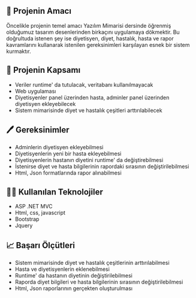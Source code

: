 

## 🤝 Projenin Amacı


Öncelikle projenin temel amacı Yazılım Mimarisi dersinde öğrenmiş olduğumuz tasarım desenlerinden birkaçını uygulamaya dökmektir. Bu doğrultuda istenen şey ise diyetisyen, diyet, hastalık, hasta ve rapor kavramlarını kullanarak istenilen gereksinimleri karşılayan esnek bir sistem kurmaktır.


## 🤝 Projenin Kapsamı


- Veriler runtime' da tutulacak, veritabanı kullanılmayacak
- Web uygulaması
- Diyetisyenler panel üzerinden hasta, adminler panel üzerinden diyetisyen ekleyebilecek
- Sistem mimarisinde diyet ve hastalık çeşitleri arttırılabilecek



## 🖊️ Gereksinimler


- Adminlerin diyetisyen ekleyebilmesi
- Diyetisyenlerin yeni bir hasta ekleyebilmesi
- Diyetisyenlerin hastanın diyetini runtime' da değiştirebilmesi
- İstenirse diyet ve hasta bilgilerinin rapordaki sırasının değiştirilebilmesi
- Html, Json formatlarında rapor alınabilmesi



## 🐱‍💻 Kullanılan Teknolojiler


- ASP .NET MVC
- Html, css, javascript
- Bootstrap
- Jquery



## 📈 Başarı Ölçütleri


- Sistem mimarisinde diyet ve hastalık çeşitlerinin arttırılabilmesi
- Hasta ve diyetisyenlerin eklenebilmesi
- Runtime' da hastanın diyetinin değiştirilebilmesi
- Raporda diyet bilgileri ve hasta bilgilerinin sırasının değiştirilebilmesi
- Html, Json raporlarının gerçekten oluşturulması
